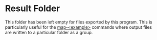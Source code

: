 # Result Folder

This folder has been left empty for files exported by this program. This is particularly useful for the [map-\<example\>](../info/commands/readme.md) commands where output files are written to a particular folder as a group.

